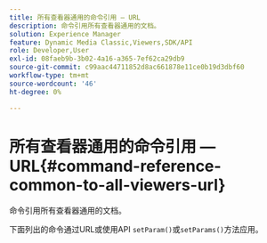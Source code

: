 ```yaml
---
title: 所有查看器通用的命令引用 — URL
description: 命令引用所有查看器通用的文档。
solution: Experience Manager
feature: Dynamic Media Classic,Viewers,SDK/API
role: Developer,User
exl-id: 08faeb9b-3b02-4a16-a365-7ef62ca29db9
source-git-commit: c99aac44711852d8ac661878e11ce0b19d3dbf60
workflow-type: tm+mt
source-wordcount: '46'
ht-degree: 0%

---
```


# 所有查看器通用的命令引用 — URL{#command-reference-common-to-all-viewers-url}

命令引用所有查看器通用的文档。

下面列出的命令通过URL或使用API `setParam()`或`setParams()`方法应用。
